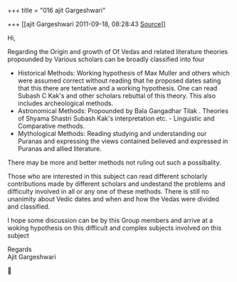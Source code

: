 +++
title = "016 ajit Gargeshwari"

+++
[[ajit Gargeshwari	2011-09-18, 08:28:43 [Source](https://groups.google.com/g/samskrita/c/DnABtLXxkRA)]]



Hi,  

Regarding the Origin and growth of Of Vedas and related literature theories propounded by Various scholars can be broadly classified into four

-   Historical Methods: Working hypothesis of Max Muller and others
    which were assumed correct without reading that he proposed dates
    sating that this there are tentative and a working hypothesis. One
    can read Subash C Kak's and other scholars rebuttal of this theory.
    This also includes archeological methods.  
-   Astronomical Methods: Propounded by Bala Gangadhar Tilak . Theories
    of Shyama Shastri Subash Kak's interpretation etc. -   Linguistic and Comparative methods.  
-   Mythological Methods: Reading studying and understanding our Puranas
    and expressing the views contained believed and expressed in Puranas
    and allied literature.

There may be more and better methods not ruling out such a possibality.  
  
Those who are interested in this subject can read different scholarly contributions made by different scholars and undestand the problems and difficulty involved in all or any one of these methods. There is still no unanimity about Vedic dates and when and how the Vedas were divided and classified.  
  
I hope some discussion can be by this Group members and arrive at a woking hypothesis on this difficult and complex subjects involved on this subject  
  
Regards  
Ajit Gargeshwari



